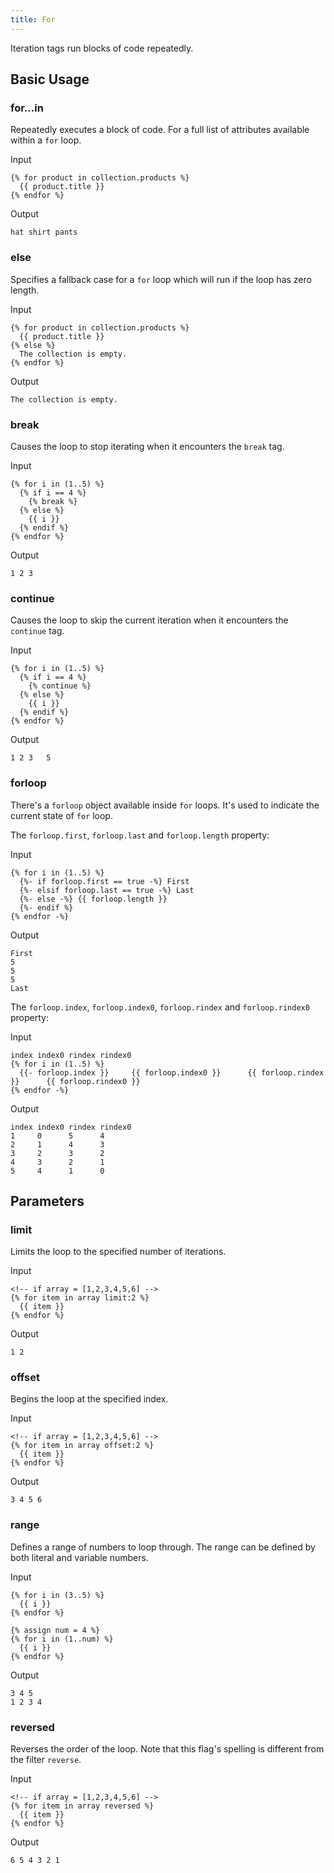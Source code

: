 ```yaml
---
title: For
---
```


Iteration tags run blocks of code repeatedly.

## Basic Usage

### for...in

Repeatedly executes a block of code. For a full list of attributes available within a `for` loop.

Input
```liquid
{% for product in collection.products %}
  {{ product.title }}
{% endfor %}
```

Output
```text
hat shirt pants
```

### else

Specifies a fallback case for a `for` loop which will run if the loop has zero length.

Input
```liquid
{% for product in collection.products %}
  {{ product.title }}
{% else %}
  The collection is empty.
{% endfor %}
```

Output
```text
The collection is empty.
```

### break

Causes the loop to stop iterating when it encounters the `break` tag.

Input
```liquid
{% for i in (1..5) %}
  {% if i == 4 %}
    {% break %}
  {% else %}
    {{ i }}
  {% endif %}
{% endfor %}
```

Output
```text
1 2 3
```

### continue

Causes the loop to skip the current iteration when it encounters the `continue` tag.

Input
```liquid
{% for i in (1..5) %}
  {% if i == 4 %}
    {% continue %}
  {% else %}
    {{ i }}
  {% endif %}
{% endfor %}
```

Output
```text
1 2 3   5
```

### forloop

There's a `forloop` object available inside `for` loops. It's used to indicate the current state of `for` loop.

The `forloop.first`, `forloop.last` and `forloop.length` property:

Input
```
{% for i in (1..5) %}
  {%- if forloop.first == true -%} First
  {%- elsif forloop.last == true -%} Last
  {%- else -%} {{ forloop.length }}
  {%- endif %}
{% endfor -%}
```

Output
```
First
5
5
5
Last
```

The `forloop.index`, `forloop.index0`, `forloop.rindex` and `forloop.rindex0` property:

Input
```
index index0 rindex rindex0
{% for i in (1..5) %}
  {{- forloop.index }}     {{ forloop.index0 }}      {{ forloop.rindex }}      {{ forloop.rindex0 }}
{% endfor -%}
```

Output
```
index index0 rindex rindex0
1     0      5      4
2     1      4      3
3     2      3      2
4     3      2      1
5     4      1      0
```

## Parameters

### limit

Limits the loop to the specified number of iterations.

Input
```liquid
<!-- if array = [1,2,3,4,5,6] -->
{% for item in array limit:2 %}
  {{ item }}
{% endfor %}
```

Output
```text
1 2
```

### offset

Begins the loop at the specified index.

Input
```liquid
<!-- if array = [1,2,3,4,5,6] -->
{% for item in array offset:2 %}
  {{ item }}
{% endfor %}
```

Output
```text
3 4 5 6
```

### range

Defines a range of numbers to loop through. The range can be defined by both literal and variable numbers.

Input
```liquid
{% for i in (3..5) %}
  {{ i }}
{% endfor %}

{% assign num = 4 %}
{% for i in (1..num) %}
  {{ i }}
{% endfor %}
```

Output
```text
3 4 5
1 2 3 4
```

### reversed

Reverses the order of the loop. Note that this flag's spelling is different from the filter `reverse`.

Input
```liquid
<!-- if array = [1,2,3,4,5,6] -->
{% for item in array reversed %}
  {{ item }}
{% endfor %}
```

Output
```text
6 5 4 3 2 1
```
